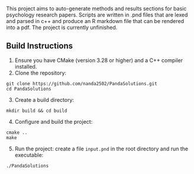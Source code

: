 This project aims to auto-generate methods and results sections for basic psychology research papers. 
Scripts are written in .pnd files that are lexed and parsed in c++ and produce an R markdown file that can be rendered into a pdf.
The project is currently unfinished.

## Build Instructions

1. Ensure you have CMake (version 3.28 or higher) and a C++ compiler installed.
2. Clone the repository:
```
git clone https://github.com/nanda2502/PandaSolutions.git
cd PandaSolutions
```
3. Create a build directory:
```
mkdir build && cd build
```
4. Configure and build the project:
```
cmake ..
make
```
5. Run the project:
create a file `input.pnd` in the root directory and run the executable:

```
./PandaSolutions
```